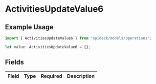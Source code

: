 # ActivitiesUpdateValue6

## Example Usage

```typescript
import { ActivitiesUpdateValue6 } from "apideck/models/operations";

let value: ActivitiesUpdateValue6 = {};
```

## Fields

| Field       | Type        | Required    | Description |
| ----------- | ----------- | ----------- | ----------- |